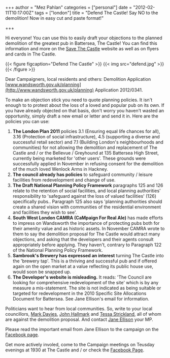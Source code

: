 +++
author = "Mez Pahlan"
categories = ["personal"]
date = "2012-02-11T10:17:00Z"
tags = ["london"]
title = "Defend The Castle! Say NO to the demolition! Now in easy cut and paste format!"

+++

Hi everyone! You can use this to easily draft your objections to the planned demolition of the greatest pub in
Battersea, The Castle! You can find this information and more on the [Save The
Castle](http://www.savethecastlebattersea.co.uk/) website as well as on flyers and cards in The Castle.

{{< figure figcaption="Defend The Castle" >}}
    {{< img src="defend.jpg" >}}
{{< /figure >}}

<!--more-->

Dear Campaigners, local residents and others: Demolition Application
[www.wandsworth.gov.uk/planning](http://www.wandsworth.gov.uk/planning) Application 2012/0341.

To make an objection stick you need to quote planning policies. It isn't enough to to protest about the loss of a loved
and popular pub on its own. If you have already objected on that basis, don't worry you haven't wasted an opportunity,
simply draft a new email or letter and send it in. Here are the policies you can use:

1. **The London Plan 2011** policies 3.1 (Ensuring equal life chances for all), 3.16 (Protection of social
   infrastructure), 4.5 (supporting a diverse and successful retail sector) and 7.1 (Building London's neighbourhoods
   and communities) for not allowing the demolition and replacement of The Castle and / or the Bellevue / Greyhound at
   135 Battersea High Street, currently being marketed for 'other users'. These grounds were successfully applied in
   November in refusing consent for the demolition of the much loved Wenlock Arms in Hackney.
2. **The council already has policies** to safeguard community / leisure facilities from redevelopment and change of
   use.
3. **The Draft National Planning Policy Framework** paragraphs 125 and 126 relate to the retention of social facilities,
   and local planning authorities' responsibility to 'safeguard against the loss of valued facilities' (126)
   specifically pubs.. Paragraph 125 also says 'planning authorities should create a shared vision with communities of
   the residential environment and facilities they wish to see'.
4. **South West London CAMRA (CaMpaign For Real Ale)** has made efforts to impress on Wandsworth the importance of
   protecting pubs both for their amenity value and as historic assets. In November CAMRA wrote to them to say the
   demolition proposal for The Castle would attract many objections, and asking that the developers and their agents
   consult appropriately before applying. They haven't, contrary to Paragraph 122 of the National Planning Policy
   Framework.
5. **Sambrook's Brewery has expressed an interest** turning The Castle into the 'brewery tap'. This is a thriving and
   successful pub and if offered again on the open market at a value reflecting its public house use, would soon be
   snapped up.
6. **The Developer's website is misleading.** It reads: 'The Council are looking for comprehensive redevelopment of the
   site' which is by any measure a mis-statement. The site is not indicated as being suitable or targeted for
   redevelopment in the 2010 Specific Site Allocations Document for Battersea. See Jane Ellison's email for information.

Politicians want to hear from local communities. So, write to your local councillors, [Mark
Davies](mailto:mdavies@wandsworth.gov.uk), [John Hallmark](mailto:jhallmark@wandsworth.gov.uk) and [Tessa
Strickland](mailto:tstrickland@wandsworth.gov.uk), all of whom are against the demolition proposal. And contact [Jane
Ellison](mailto:jane.ellison.mp@parliament.uk) your MP.

Please read the important email from Jane Ellison to the campaign on the [Facebook
page](https://www.facebook.com/groups/thecastlepubbattersea/).

Get more actively involed, come to the Campaign meetings on Teusday evenings at 1930 at The Castle and / or check the
[Facebook Page](https://www.facebook.com/groups/thecastlepubbattersea/).
